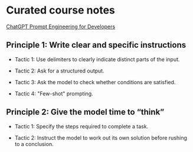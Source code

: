 # Curated course notes

[ChatGPT Prompt Engineering for Developers](https://learn.deeplearning.ai/courses/chatgpt-prompt-eng/lesson/dfbds/introduction)

## Principle 1: Write clear and specific instructions

* Tactic 1: Use delimiters to clearly indicate distinct parts of the input.

* Tactic 2: Ask for a structured output.

* Tactic 3: Ask the model to check whether conditions are satisfied.

* Tactic 4: "Few-shot" prompting.

## Principle 2: Give the model time to “think”

* Tactic 1: Specify the steps required to complete a task.

* Tactic 2: Instruct the model to work out its own solution before rushing to a conclusion.


